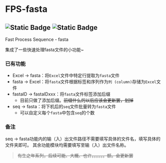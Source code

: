 # FPS-fasta
![Static Badge](https://img.shields.io/badge/Language-Python-green)
![Static Badge](https://img.shields.io/badge/License-GPL--3.0-blue)
---
Fast Process Sequence - fasta

集成了一些快速处理fasta文件的小功能~

### 已有功能
- Excel -> fasta：将`Excel`文件中特定行提取为`fasta`文件
- fasta -> Excel：将`fasta`文件根据标签和序列作为`列 (column)`存储为`Excel`文件
- fastaID -> fastaIDxxx：将`fasta`文件标签添加后缀
    - 目前只做了添加后缀。~~前缀什么的以后应该会更新罢，划掉~~
- seq -> fasta：将下机后的`seq`文件批量转为`fasta`文件
    - 可以自定义每个`fasta`中包含`seq`的个数

### 备注
seq -> fasta功能内的输（入）出文件路径不需要填写具体的文件名，填写具体的文件夹即可。
其余功能模块均需要填写至输（入）出文件名称。

> ~~有生之年系列，后续可能、大概、也许。。。。。。额。会更新罢~~
